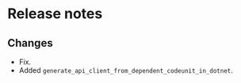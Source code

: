 # Release notes

## Changes

- Fix.
- Added `generate_api_client_from_dependent_codeunit_in_dotnet`.